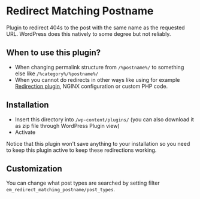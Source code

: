# Redirect Matching Postname

Plugin to redirect 404s to the post with the same name as the requested URL. WordPress does this natively to some degree but not reliably.

## When to use this plugin?

* When changing permalink structure from `/%postname%/` to something else like `/%category%/%postname%/`
* When you cannot do redirects in other ways like using for example [Redirection plugin](https://wordpress.org/plugins/redirection/), NGINX configuration or custom PHP code.

## Installation

* Insert this directory into `/wp-content/plugins/` (you can also download it as zip file through WordPress Plugin view)
* Activate

Notice that this plugin won't save anything to your installation so you need to keep this plugin active to keep these redirections working.

## Customization

You can change what post types are searched by setting filter `em_redirect_matching_postname/post_types`.
